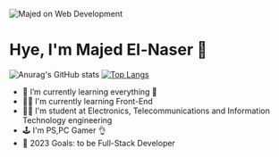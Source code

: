 ![Majed on Web Development](https://github.com/mremperorx/majedCode/blob/main/Nothing.jpg)


[facebook]: https://www.facebook.com/majed.alnasr.7/
[instagram]: https://www.instagram.com/elnasermajed/
[linkedin]: https://www.linkedin.com/in/majedel-naser/
[youtube]: https://www.youtube.com/channel/UCbiCFLz0goNo6pxHdZ5TamQ

# Hye, I'm Majed El-Naser 👋

![Anurag's GitHub stats](https://github-readme-stats.vercel.app/api?username=anuraghazra&show_icons=true&theme=radical)
[![Top Langs](https://github-readme-stats.vercel.app/api/top-langs/?username=anuraghazra&layout=compact)](https://github.com/anuraghazra/github-readme-stats)


- 🌱 I’m currently learning everything 🤣
- 👩‍💻 I'm currently learning Front-End 
- 👩‍🔬 I'm student at Electronics, Telecommunications and Information Technology engineering
- 🕹 I'm PS,PC Gamer 👌
- 🥅 2023 Goals: to be Full-Stack Developer

